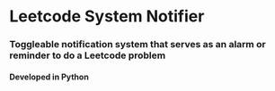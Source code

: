 # Leetcode System Notifier
### Toggleable notification system that serves as an alarm or reminder to do a Leetcode problem
#### Developed in Python
